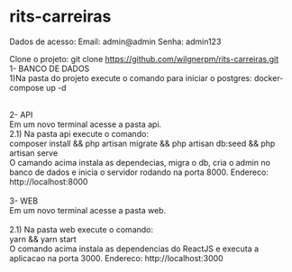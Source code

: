 # rits-carreiras
Dados de acesso:
Email: admin@admin
Senha: admin123

Clone o projeto:
git clone https://github.com/wilgnerpm/rits-carreiras.git
</br>
1- BANCO DE DADOS
</br>
1)Na pasta do projeto execute o comando para iniciar o postgres: 
docker-compose up -d
</br></br>

2- API 
</br>
Em um novo terminal acesse a pasta api.
</br>
2.1) Na pasta api execute o comando: 
</br>
composer install && php artisan migrate  && php artisan db:seed && php artisan serve
</br>
O camando acima instala as dependecias, migra o db, cria o admin no banco de dados e inicia o servidor rodando na porta 8000. Endereco: http://localhost:8000
</br></br>
3- WEB </br>
Em um novo terminal acesse a pasta web.</br>
</br>
2.1) Na pasta web execute o comando:</br>
yarn && yarn start
</br>
O comando acima instala as dependencias do ReactJS e executa a aplicacao na porta 3000. Endereco: http://localhost:3000

